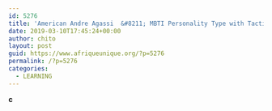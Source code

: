 ```yaml
---
id: 5276
title: 'American Andre Agassi  &#8211; MBTI Personality Type with Tactics, Interview Videos, Career Stats ,News and Net worth'
date: 2019-03-10T17:45:24+00:00
author: chito
layout: post
guid: https://www.afriqueunique.org/?p=5276
permalink: /?p=5276
categories:
  - LEARNING
---
```

**c**